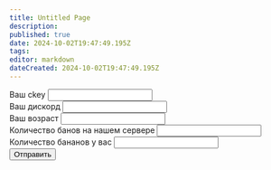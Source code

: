 ```yaml
---
title: Untitled Page
description: 
published: true
date: 2024-10-02T19:47:49.195Z
tags: 
editor: markdown
dateCreated: 2024-10-02T19:47:49.195Z
---
```


<div class="form-container">
  <form id="send">
    <div class="form-control">
      <label for="ckey">Ваш ckey</label>
      <input type="text" id="ckey" name="ckey" class="colortext" required>
    </div>
    <div class="form-control">
      <label for="ds">Ваш дискорд</label>
      <input id="ds" name="ds" class="colortext" required>
    </div>
    <div class="form-control">
      <label for="age">Ваш возраст</label>
      <input id="age" name="age" class="colortext" required>
    </div>
    <div class="form-control">
      <label for="bans">Количество банов на нашем сервере</label>
      <input id="bans" name="bans" class="colortext" required>
    </div>
    <div class="form-control">
      <label for="banans">Количество бананов у вас</label>
      <input id="banans" name="banans" class="colortext" required>
    </div>
    <div class="form-control">
      <button id="submit" type="submit">Отправить</button>
    </div>
  </form>
</div>

